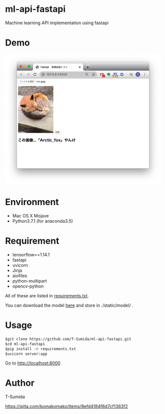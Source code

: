# ml-api-fastapi
Machine learning API implementation using fastapi

# Demo
![](./pic/demo.png)

# Environment
- Mac OS X Mojave
- Python3.7.1 (for anaconda3.5)


# Requirement
- tensorflow==1.14.1
- fastapi
- uvicorn
- Jinja
- aiofiles
- python-multipart
- opencv-python

All of these are listed in [requirements.txt](./requirements.txt).

You can download the model [here](https://drive.google.com/drive/folders/1zsvSqqsmQpBW7wQQRJpiHNHpLD5mGwrB?usp=sharing) and store in ./static/model/ .


# Usage
```
$git clone https://github.com/T-Sumida/ml-api-fastapi.git
$cd ml-api-fastapi
$pip install -r requirements.txt
$uvicorn server:app
```
Go to [http://localhost:8000](http://localhost:8000)


# Author
T-Sumida

https://qiita.com/komakomako/items/8efd4184f6d7cf1363f2
